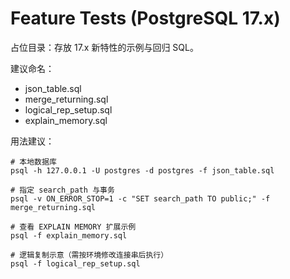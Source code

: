 # Feature Tests (PostgreSQL 17.x)

占位目录：存放 17.x 新特性的示例与回归 SQL。

建议命名：

- json_table.sql
- merge_returning.sql
- logical_rep_setup.sql
- explain_memory.sql

用法建议：

```text
# 本地数据库
psql -h 127.0.0.1 -U postgres -d postgres -f json_table.sql

# 指定 search_path 与事务
psql -v ON_ERROR_STOP=1 -c "SET search_path TO public;" -f merge_returning.sql

# 查看 EXPLAIN MEMORY 扩展示例
psql -f explain_memory.sql

# 逻辑复制示意（需按环境修改连接串后执行）
psql -f logical_rep_setup.sql
```
